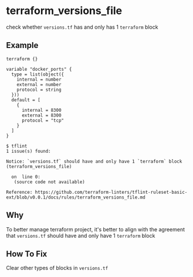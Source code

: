 # terraform_versions_file

check whether `versions.tf` has and only has 1 `terraform` block

## Example

```hcl
terraform {}

variable "docker_ports" {
  type = list(object({
    internal = number
    external = number
    protocol = string
  }))
  default = [
    {
      internal = 8300
      external = 8300
      protocol = "tcp"
    }
  ]
}
```

```
$ tflint
1 issue(s) found:

Notice: `versions.tf` should have and only have 1 `terraform` block (terraform_versions_file)

  on  line 0:
   (source code not available)

Reference: https://github.com/terraform-linters/tflint-ruleset-basic-ext/blob/v0.0.1/docs/rules/terraform_versions_file.md
```

## Why
To better manage terraform project, it's better to align with the agreement that `versions.tf` should have and only have 1 `terraform` block

## How To Fix
Clear other types of blocks in `versions.tf`